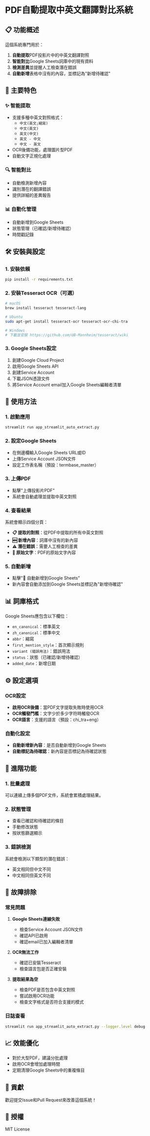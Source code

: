# PDF自動提取中英文翻譯對比系統

## 📋 功能概述

這個系統專門用於：
1. **自動提取**PDF投影片中的中英文翻譯對照
2. **智能對比**Google Sheets詞庫中的現有資料
3. **檢測差異**並提醒人工檢查潛在錯誤
4. **自動新增**表格中沒有的內容，並標記為"新增待確認"

## 🚀 主要特色

### ✨ 智能提取
- 支援多種中英文對照格式：
  - `中文(英文;縮寫)`
  - `中文(英文)`
  - `英文(中文)`
  - `英文 - 中文`
  - `中文 - 英文`
- OCR後備功能，處理圖片型PDF
- 自動文字正規化處理

### 🔍 智能對比
- 自動檢測新增內容
- 識別潛在的翻譯錯誤
- 提供詳細的差異報告

### 📊 自動化管理
- 自動新增到Google Sheets
- 狀態管理（已確認/新增待確認）
- 時間戳記錄

## 🛠️ 安裝與設定

### 1. 安裝依賴
```bash
pip install -r requirements.txt
```

### 2. 安裝Tesseract OCR（可選）
```bash
# macOS
brew install tesseract tesseract-lang

# Ubuntu
sudo apt-get install tesseract-ocr tesseract-ocr-chi-tra

# Windows
# 下載並安裝 https://github.com/UB-Mannheim/tesseract/wiki
```

### 3. Google Sheets設定
1. 創建Google Cloud Project
2. 啟用Google Sheets API
3. 創建Service Account
4. 下載JSON憑證文件
5. 將Service Account email加入Google Sheets編輯者清單

## 🎯 使用方法

### 1. 啟動應用
```bash
streamlit run app_streamlit_auto_extract.py
```

### 2. 設定Google Sheets
- 在側邊欄輸入Google Sheets URL或ID
- 上傳Service Account JSON文件
- 設定工作表名稱（預設：termbase_master）

### 3. 上傳PDF
- 點擊"上傳投影片PDF"
- 系統會自動處理並提取中英文對照

### 4. 查看結果
系統會顯示四個分頁：
- **📋 提取的對照**：從PDF中提取的所有中英文對照
- **🆕 新增內容**：詞庫中沒有的新內容
- **⚠️ 潛在錯誤**：需要人工檢查的差異
- **📄 原始文字**：PDF的原始文字內容

### 5. 自動新增
- 點擊"🚀 自動新增到Google Sheets"
- 新內容會自動添加到Google Sheets並標記為"新增待確認"

## 📊 詞庫格式

Google Sheets應包含以下欄位：
- `en_canonical`：標準英文
- `zh_canonical`：標準中文
- `abbr`：縮寫
- `first_mention_style`：首次顯示規則
- `variant (錯誤用法)`：錯誤用法
- `status`：狀態（已確認/新增待確認）
- `added_date`：新增日期

## ⚙️ 設定選項

### OCR設定
- **啟用OCR後備**：當PDF文字提取失敗時使用OCR
- **OCR觸發門檻**：文字少於多少字符時觸發OCR
- **OCR語言**：支援的語言（預設：chi_tra+eng）

### 自動化設定
- **自動新增新內容**：是否自動新增到Google Sheets
- **自動標記為待確認**：新內容是否標記為待確認狀態

## 🔧 進階功能

### 1. 批量處理
可以連續上傳多個PDF文件，系統會累積處理結果。

### 2. 狀態管理
- 查看已確認和待確認的條目
- 手動修改狀態
- 按狀態篩選顯示

### 3. 錯誤檢測
系統會檢測以下類型的潛在錯誤：
- 英文相同但中文不同
- 中文相同但英文不同

## 🐛 故障排除

### 常見問題

1. **Google Sheets連線失敗**
   - 檢查Service Account JSON文件
   - 確認API已啟用
   - 確認email已加入編輯者清單

2. **OCR無法工作**
   - 確認已安裝Tesseract
   - 檢查語言包是否正確安裝

3. **提取結果為空**
   - 檢查PDF是否包含中英文對照
   - 嘗試啟用OCR功能
   - 檢查文字格式是否符合支援的模式

### 日誌查看
```bash
streamlit run app_streamlit_auto_extract.py --logger.level debug
```

## 📈 效能優化

- 對於大型PDF，建議分批處理
- 啟用OCR會增加處理時間
- 定期清理Google Sheets中的重複條目

## 🤝 貢獻

歡迎提交Issue和Pull Request來改善這個系統！

## 📄 授權

MIT License

